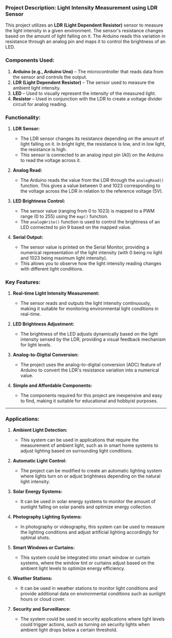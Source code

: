 ### Project Description: **Light Intensity Measurement using LDR Sensor**

This project utilizes an **LDR (Light Dependent Resistor)** sensor to measure the light intensity in a given environment. The sensor's resistance changes based on the amount of light falling on it. The Arduino reads this variation in resistance through an analog pin and maps it to control the brightness of an LED.

### Components Used:
1. **Arduino (e.g., Arduino Uno)** – The microcontroller that reads data from the sensor and controls the output.
2. **LDR (Light Dependent Resistor)** – The sensor used to measure the ambient light intensity.
3. **LED** – Used to visually represent the intensity of the measured light.
4. **Resistor** – Used in conjunction with the LDR to create a voltage divider circuit for analog reading.

### Functionality:
1. **LDR Sensor:**
   - The LDR sensor changes its resistance depending on the amount of light falling on it. In bright light, the resistance is low, and in low light, the resistance is high.
   - This sensor is connected to an analog input pin (A0) on the Arduino to read the voltage across it.

2. **Analog Read:**
   - The Arduino reads the value from the LDR through the `analogRead()` function. This gives a value between 0 and 1023 corresponding to the voltage across the LDR in relation to the reference voltage (5V).
   
3. **LED Brightness Control:**
   - The sensor value (ranging from 0 to 1023) is mapped to a PWM range (0 to 255) using the `map()` function.
   - The `analogWrite()` function is used to control the brightness of an LED connected to pin 9 based on the mapped value.
   
4. **Serial Output:**
   - The sensor value is printed on the Serial Monitor, providing a numerical representation of the light intensity (with 0 being no light and 1023 being maximum light intensity).
   - This allows you to observe how the light intensity reading changes with different light conditions.

### Key Features:
1. **Real-time Light Intensity Measurement:**
   - The sensor reads and outputs the light intensity continuously, making it suitable for monitoring environmental light conditions in real-time.
   
2. **LED Brightness Adjustment:**
   - The brightness of the LED adjusts dynamically based on the light intensity sensed by the LDR, providing a visual feedback mechanism for light levels.
   
3. **Analog-to-Digital Conversion:**
   - The project uses the analog-to-digital conversion (ADC) feature of Arduino to convert the LDR's resistance variation into a numerical value.

4. **Simple and Affordable Components:**
   - The components required for this project are inexpensive and easy to find, making it suitable for educational and hobbyist purposes.

---

### Applications:
1. **Ambient Light Detection:**
   - This system can be used in applications that require the measurement of ambient light, such as in smart home systems to adjust lighting based on surrounding light conditions.

2. **Automatic Light Control:**
   - The project can be modified to create an automatic lighting system where lights turn on or adjust brightness depending on the natural light intensity.

3. **Solar Energy Systems:**
   - It can be used in solar energy systems to monitor the amount of sunlight falling on solar panels and optimize energy collection.

4. **Photography Lighting Systems:**
   - In photography or videography, this system can be used to measure the lighting conditions and adjust artificial lighting accordingly for optimal shots.

5. **Smart Windows or Curtains:**
   - This system could be integrated into smart window or curtain systems, where the window tint or curtains adjust based on the ambient light levels to optimize energy efficiency.

6. **Weather Stations:**
   - It can be used in weather stations to monitor light conditions and provide additional data on environmental conditions such as sunlight hours or cloud cover.

7. **Security and Surveillance:**
   - The system could be used in security applications where light levels could trigger actions, such as turning on security lights when ambient light drops below a certain threshold.
